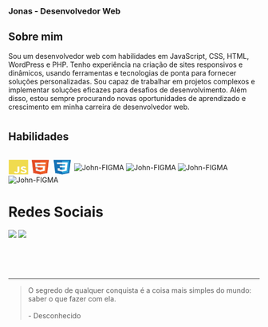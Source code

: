 ### Jonas - Desenvolvedor Web
###
###
<div> 

###
###

## Sobre mim
Sou um desenvolvedor web com habilidades em JavaScript, CSS, HTML, WordPress e PHP. Tenho experiência na criação de sites responsivos e dinâmicos, usando ferramentas e tecnologias de ponta para fornecer soluções personalizadas. Sou capaz de trabalhar em projetos complexos e implementar soluções eficazes para desafios de desenvolvimento. Além disso, estou sempre procurando novas oportunidades de aprendizado e crescimento em minha carreira de desenvolvedor web.

 #
## Habilidades
<div style="display: inline_block"><br>
  <img align="center" alt="John-Js" height="30" width="40" src="https://raw.githubusercontent.com/devicons/devicon/master/icons/javascript/javascript-plain.svg"> 
  <img align="center" alt="John-HTML" height="30" width="40" src="https://raw.githubusercontent.com/devicons/devicon/master/icons/html5/html5-original.svg">
  <img align="center" alt="John-CSS" height="30" width="40" src="https://raw.githubusercontent.com/devicons/devicon/master/icons/css3/css3-original.svg"> 
   <img align="center" alt="John-FIGMA" height="30" width="40" src="https://cdn.jsdelivr.net/gh/devicons/devicon/icons/bootstrap/bootstrap-plain.svg" />
  <img align="center" alt="John-FIGMA" height="30" width="40" src="https://cdn.jsdelivr.net/gh/devicons/devicon/icons/figma/figma-original.svg">
  <img align="center" alt="John-FIGMA" height="30" width="40" src="https://cdn.jsdelivr.net/gh/devicons/devicon/icons/xd/xd-plain.svg">
  <img align="center" alt="John-FIGMA" height="30" width="40" src="https://cdn.jsdelivr.net/gh/devicons/devicon/icons/php/php-original.svg" />
          
          

  # 
  # Redes Sociais
  <a href = "mailto:timexlusion@gmail.com"><img src="https://img.shields.io/badge/-Gmail-%23333?style=for-the-badge&logo=gmail&logoColor=white" target="_blank"></a>
  <a href="https://www.linkedin.com/in/johnfrontdev" target="_blank"><img src="https://img.shields.io/badge/-LinkedIn-%230077B5?style=for-the-badge&logo=linkedin&logoColor=white" target="_blank"></a> 
</div>
 <br>
 <br>
 <br>
 <hr>
 <blockquote>O segredo de qualquer conquista é a coisa mais simples do mundo: saber o que fazer com ela.<br><br>- Desconhecido</blockquote>
 

 
</div>
